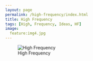 ```yaml
---
layout: page
permalink: /high-frequency/index.html
title: High Frequency
tags: [High, Frequency, Ideas, HF]
image:
  feature:img4.jpg
---
```

<figure>
  <img src="{{ site.url }}/images/who.png" alt="High Frequency">
  <figcaption>High Frequency</figcaption>
</figure>


